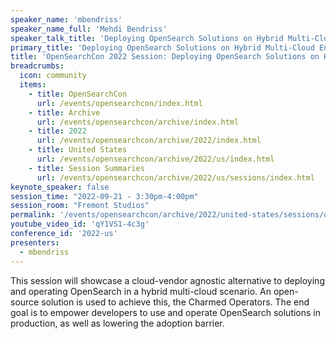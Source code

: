 ```yaml
---
speaker_name: 'mbendriss'
speaker_name_full: 'Mehdi Bendriss'
speaker_talk_title: 'Deploying OpenSearch Solutions on Hybrid Multi-Cloud Environments'
primary_title: 'Deploying OpenSearch Solutions on Hybrid Multi-Cloud Environments'
title: 'OpenSearchCon 2022 Session: Deploying OpenSearch Solutions on Hybrid Multi-Cloud Environments'
breadcrumbs:
  icon: community
  items:
    - title: OpenSearchCon
      url: /events/opensearchcon/index.html
    - title: Archive
      url: /events/opensearchcon/archive/index.html
    - title: 2022
      url: /events/opensearchcon/archive/2022/index.html
    - title: United States
      url: /events/opensearchcon/archive/2022/us/index.html
    - title: Session Summaries
      url: /events/opensearchcon/archive/2022/us/sessions/index.html
keynote_speaker: false
session_time: "2022-09-21 - 3:30pm-4:00pm"
session_room: "Fremont Studios"
permalink: '/events/opensearchcon/archive/2022/united-states/sessions/deploying-opensearch-solutions-on-hybrid-multi-cloud-environments.html'
youtube_video_id: 'qY1VS1-4c3g'
conference_id: '2022-us'
presenters:
  - mbendriss
---
```

This session will showcase a cloud-vendor agnostic alternative to deploying and operating OpenSearch in a hybrid multi-cloud scenario. An open-source solution is used to achieve this, the Charmed Operators. The end goal is to empower developers to use and operate OpenSearch solutions in production, as well as lowering the adoption barrier.
